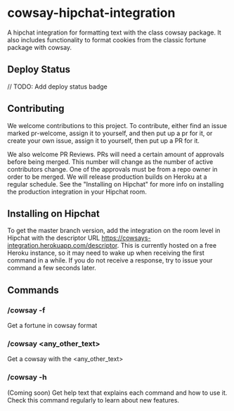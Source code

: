 # cowsay-hipchat-integration
A hipchat integration for formatting text with the class cowsay package.  It also includes functionality to format cookies from the classic fortune package with cowsay.

## Deploy Status
// TODO: Add deploy status badge

## Contributing
We welcome contributions to this project.  To contribute, either find an issue marked pr-welcome, assign it to yourself, and then put up a pr for it, or create your own issue, assign it to yourself, then put up a PR for it.

We also welcome PR Reviews.  PRs will need a certain amount of approvals before being merged.  This number will change as the number of active contributors change.  One of the approvals must be from a repo owner in order to be merged.  We will release production builds on Heroku at a regular schedule.  See the "Installing on Hipchat" for more info on installing the production integration in your Hipchat room.

## Installing on Hipchat
To get the master branch version, add the integration on the room level in Hipchat with the descriptor URL https://cowsays-integration.herokuapp.com/descriptor.  This is currently hosted on a free Heroku instance, so it may need to wake up when receiving the first command in a while.  If you do not receive a response, try to issue your command a few seconds later.

## Commands
### /cowsay -f
Get a fortune in cowsay format

### /cowsay <any_other_text>
Get a cowsay with the <any_other_text>

### /cowsay -h
(Coming soon)
Get help text that explains each command and how to use it.  Check this command regularly to learn about new features.

